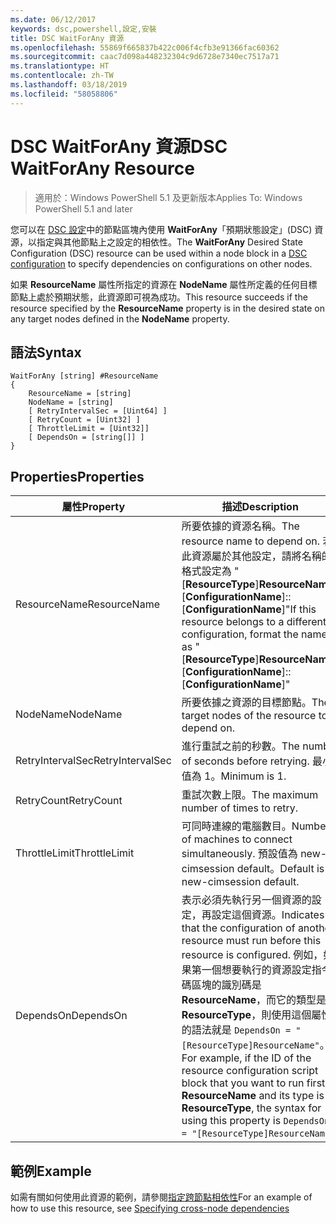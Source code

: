 ```yaml
---
ms.date: 06/12/2017
keywords: dsc,powershell,設定,安裝
title: DSC WaitForAny 資源
ms.openlocfilehash: 55869f665837b422c006f4cfb3e91366fac60362
ms.sourcegitcommit: caac7d098a448232304c9d6728e7340ec7517a71
ms.translationtype: HT
ms.contentlocale: zh-TW
ms.lasthandoff: 03/18/2019
ms.locfileid: "58058806"
---
```

# <a name="dsc-waitforany-resource"></a><span data-ttu-id="deee8-103">DSC WaitForAny 資源</span><span class="sxs-lookup"><span data-stu-id="deee8-103">DSC WaitForAny Resource</span></span>

> <span data-ttu-id="deee8-104">適用於：Windows PowerShell 5.1 及更新版本</span><span class="sxs-lookup"><span data-stu-id="deee8-104">Applies To: Windows PowerShell 5.1 and later</span></span>

<span data-ttu-id="deee8-105">您可以在 [DSC 設定](../../../configurations/configurations.md)中的節點區塊內使用 **WaitForAny**「預期狀態設定」(DSC) 資源，以指定與其他節點上之設定的相依性。</span><span class="sxs-lookup"><span data-stu-id="deee8-105">The **WaitForAny** Desired State Configuration (DSC) resource can be used within a node block in a [DSC configuration](../../../configurations/configurations.md) to specify dependencies on configurations on other nodes.</span></span>

<span data-ttu-id="deee8-106">如果 **ResourceName** 屬性所指定的資源在 **NodeName** 屬性所定義的任何目標節點上處於預期狀態，此資源即可視為成功。</span><span class="sxs-lookup"><span data-stu-id="deee8-106">This resource succeeds if the resource specified by the **ResourceName** property is in the desired state on any target nodes defined in the **NodeName** property.</span></span>


## <a name="syntax"></a><span data-ttu-id="deee8-107">語法</span><span class="sxs-lookup"><span data-stu-id="deee8-107">Syntax</span></span>

```
WaitForAny [string] #ResourceName
{
    ResourceName = [string]
    NodeName = [string]
    [ RetryIntervalSec = [Uint64] ]
    [ RetryCount = [Uint32] ]
    [ ThrottleLimit = [Uint32]]
    [ DependsOn = [string[]] ]
}
```

## <a name="properties"></a><span data-ttu-id="deee8-108">Properties</span><span class="sxs-lookup"><span data-stu-id="deee8-108">Properties</span></span>

|  <span data-ttu-id="deee8-109">屬性</span><span class="sxs-lookup"><span data-stu-id="deee8-109">Property</span></span>  |  <span data-ttu-id="deee8-110">描述</span><span class="sxs-lookup"><span data-stu-id="deee8-110">Description</span></span>   |
|---|---|
| <span data-ttu-id="deee8-111">ResourceName</span><span class="sxs-lookup"><span data-stu-id="deee8-111">ResourceName</span></span>| <span data-ttu-id="deee8-112">所要依據的資源名稱。</span><span class="sxs-lookup"><span data-stu-id="deee8-112">The resource name to depend on.</span></span> <span data-ttu-id="deee8-113">若此資源屬於其他設定，請將名稱的格式設定為 "[__ResourceType__]__ResourceName__::[__ConfigurationName__]::[__ConfigurationName__]"</span><span class="sxs-lookup"><span data-stu-id="deee8-113">If this resource belongs to a different configuration, format the name as "[__ResourceType__]__ResourceName__::[__ConfigurationName__]::[__ConfigurationName__]"</span></span>|
| <span data-ttu-id="deee8-114">NodeName</span><span class="sxs-lookup"><span data-stu-id="deee8-114">NodeName</span></span>| <span data-ttu-id="deee8-115">所要依據之資源的目標節點。</span><span class="sxs-lookup"><span data-stu-id="deee8-115">The target nodes of the resource to depend on.</span></span>|
| <span data-ttu-id="deee8-116">RetryIntervalSec</span><span class="sxs-lookup"><span data-stu-id="deee8-116">RetryIntervalSec</span></span>| <span data-ttu-id="deee8-117">進行重試之前的秒數。</span><span class="sxs-lookup"><span data-stu-id="deee8-117">The number of seconds before retrying.</span></span> <span data-ttu-id="deee8-118">最小值為 1。</span><span class="sxs-lookup"><span data-stu-id="deee8-118">Minimum is 1.</span></span>|
| <span data-ttu-id="deee8-119">RetryCount</span><span class="sxs-lookup"><span data-stu-id="deee8-119">RetryCount</span></span>| <span data-ttu-id="deee8-120">重試次數上限。</span><span class="sxs-lookup"><span data-stu-id="deee8-120">The maximum number of times to retry.</span></span>|
| <span data-ttu-id="deee8-121">ThrottleLimit</span><span class="sxs-lookup"><span data-stu-id="deee8-121">ThrottleLimit</span></span>| <span data-ttu-id="deee8-122">可同時連線的電腦數目。</span><span class="sxs-lookup"><span data-stu-id="deee8-122">Number of machines to connect simultaneously.</span></span> <span data-ttu-id="deee8-123">預設值為 new-cimsession default。</span><span class="sxs-lookup"><span data-stu-id="deee8-123">Default is new-cimsession default.</span></span>|
| <span data-ttu-id="deee8-124">DependsOn</span><span class="sxs-lookup"><span data-stu-id="deee8-124">DependsOn</span></span> | <span data-ttu-id="deee8-125">表示必須先執行另一個資源的設定，再設定這個資源。</span><span class="sxs-lookup"><span data-stu-id="deee8-125">Indicates that the configuration of another resource must run before this resource is configured.</span></span> <span data-ttu-id="deee8-126">例如，如果第一個想要執行的資源設定指令碼區塊的識別碼是 __ResourceName__，而它的類型是 __ResourceType__，則使用這個屬性的語法就是 `DependsOn = "[ResourceType]ResourceName"`。</span><span class="sxs-lookup"><span data-stu-id="deee8-126">For example, if the ID of the resource configuration script block that you want to run first is __ResourceName__ and its type is __ResourceType__, the syntax for using this property is `DependsOn = "[ResourceType]ResourceName"`.</span></span>|

## <a name="example"></a><span data-ttu-id="deee8-127">範例</span><span class="sxs-lookup"><span data-stu-id="deee8-127">Example</span></span>

<span data-ttu-id="deee8-128">如需有關如何使用此資源的範例，請參閱[指定跨節點相依性](../../../configurations/crossNodeDependencies.md)</span><span class="sxs-lookup"><span data-stu-id="deee8-128">For an example of how to use this resource, see [Specifying cross-node dependencies](../../../configurations/crossNodeDependencies.md)</span></span>
